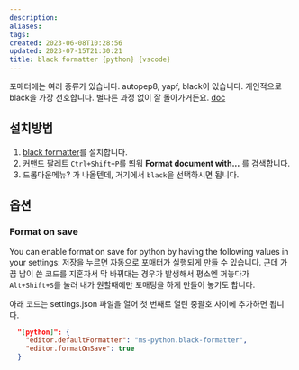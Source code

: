 ```yaml
---
description:
aliases: 
tags: 
created: 2023-06-08T10:28:56
updated: 2023-07-15T21:30:21
title: black formatter {python} {vscode}
---
```

포매터에는 여러 종류가 있습니다. autopep8, yapf, black이 있습니다. 개인적으로 black을 가장 선호합니다. 별다른 과정 없이 잘 돌아가거든요. [doc](https://marketplace.visualstudio.com/items?itemName=ms-python.black-formatter#usage)

## 설치방법

1. [black formatter](https://marketplace.visualstudio.com/items?itemName=ms-python.black-formatter)를 설치합니다. 
2. 커맨드 팔레트 `Ctrl+Shift+P`를 띄워 **Format document with...** 를 검색합니다. 
3. 드롭다운메뉴? 가 나올텐데, 거기에서 `black`을 선택하시면 됩니다.

## 옵션

### Format on save

You can enable format on save for python by having the following values in your settings: 저장을 누르면 자동으로 포매터가 실행되게 만들 수 있습니다. 근데 가끔 남이 쓴 코드를 지혼자서 막 바꿔대는 경우가 발생해서 평소엔 꺼놓다가 `Alt+Shift+S`를 눌러 내가 원할때에만 포매팅을 하게 만들어 놓기도 합니다.

아래 코드는 settings.json 파일을 열어 첫 번째로 열린 중괄호 사이에 추가하면 됩니다.

```json
  "[python]": {
    "editor.defaultFormatter": "ms-python.black-formatter",
    "editor.formatOnSave": true
  }
```
